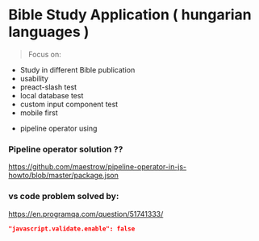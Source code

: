 # Bible Study Application ( hungarian languages )

> Focus on:      
  - Study in different Bible publication
  - usability
  - preact-slash test
  - local database test
  - custom input component test      
  - mobile first
  + pipeline operator using 



### Pipeline operator solution ??
<https://github.com/maestrow/pipeline-operator-in-js-howto/blob/master/package.json>

### vs code problem solved by:
<https://en.programqa.com/question/51741333/>

```json
"javascript.validate.enable": false
```